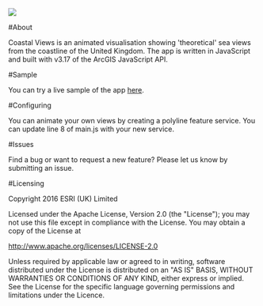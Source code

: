 <img src="https://github.com/maplabs/maplabs.github.io/blob/master/img/placeholder_coastal_350x150.png?raw=true">

#About

Coastal Views is an animated visualisation showing 'theoretical' sea views from the coastline of the United Kingdom. The app is written in JavaScript and built with v3.17 of the ArcGIS JavaScript API.


#Sample

You can try a live sample of the app [here](http://apps.esriuk.com/app/CoastalViews/2/wmt/view/49c7d86935944b2cbb616a35f3f29ed2/index.html).

#Configuring

You can animate your own views by creating a polyline feature service. You can update line 8 of main.js with your new service.

#Issues

Find a bug or want to request a new feature? Please let us know by submitting an issue.

#Licensing

Copyright 2016 ESRI (UK) Limited

Licensed under the Apache License, Version 2.0 (the "License"); you may not use this file except in compliance with the License. You may obtain a copy of the License at

http://www.apache.org/licenses/LICENSE-2.0

Unless required by applicable law or agreed to in writing, software distributed under the License is distributed on an "AS IS" BASIS, WITHOUT WARRANTIES OR CONDITIONS OF ANY KIND, either express or implied. See the License for the specific language governing permissions and limitations under the Licence.